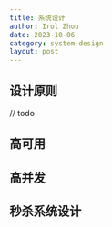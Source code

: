 ```yaml
---
title: 系统设计
author: Irol Zhou
date: 2023-10-06
category: system-design
layout: post
---
```


## 设计原则

// todo

## 高可用



## 高并发



## 秒杀系统设计